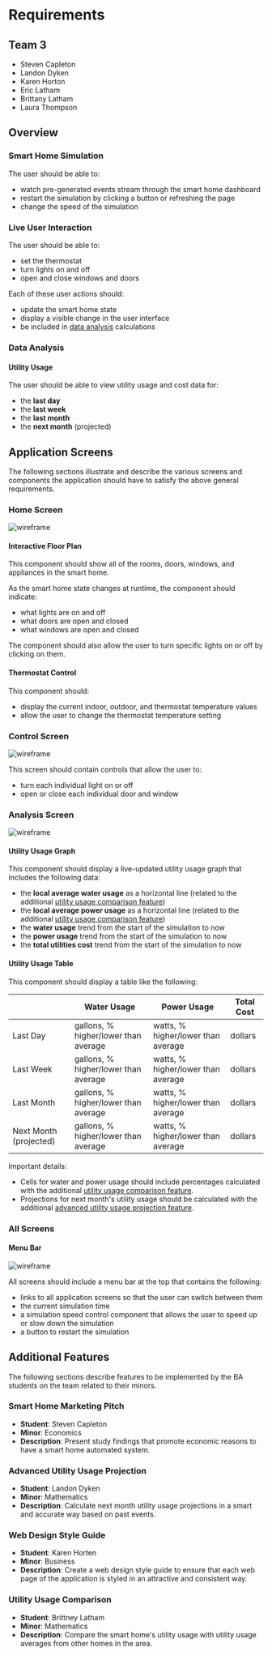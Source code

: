 # Requirements

## Team 3

- Steven Capleton
- Landon Dyken
- Karen Horton
- Eric Latham
- Brittany Latham
- Laura Thompson

## Overview

### Smart Home Simulation

The user should be able to:

- watch pre-generated events stream through the smart home dashboard
- restart the simulation by clicking a button or refreshing the page
- change the speed of the simulation

### Live User Interaction

The user should be able to:

- set the thermostat
- turn lights on and off
- open and close windows and doors

Each of these user actions should:

- update the smart home state
- display a visible change in the user interface
- be included in [data analysis](#data-analysis) calculations

### Data Analysis

#### Utility Usage

The user should be able to view utility usage and cost data for:

- the **last day**
- the **last week**
- the **last month**
- the **next month** (projected)

## Application Screens

The following sections illustrate and describe the various screens and components the application should have to satisfy the above general requirements.

### Home Screen

![wireframe](img/home_screen_wireframe.png)

#### Interactive Floor Plan

This component should show all of the rooms, doors, windows, and appliances in the smart home.

As the smart home state changes at runtime, the component should indicate:

- what lights are on and off
- what doors are open and closed
- what windows are open and closed

The component should also allow the user to turn specific lights on or off by clicking on them.

#### Thermostat Control

This component should:

- display the current indoor, outdoor, and thermostat temperature values
- allow the user to change the thermostat temperature setting

### Control Screen

![wireframe](img/control_screen_wireframe.png)

This screen should contain controls that allow the user to:

- turn each individual light on or off
- open or close each individual door and window

### Analysis Screen

![wireframe](img/analysis_screen_wireframe.png)

#### Utility Usage Graph

This component should display a live-updated utility usage graph that includes the following data:

- the **local average water usage** as a horizontal line (related to the additional [utility usage comparison feature](#utility-usage-comparison))
- the **local average power usage** as a horizontal line (related to the additional [utility usage comparison feature](#utility-usage-comparison))
- the **water usage** trend from the start of the simulation to now
- the **power usage** trend from the start of the simulation to now
- the **total utilities cost** trend from the start of the simulation to now

#### Utility Usage Table

This component should display a table like the following:

|                        | Water Usage                          | Power Usage                        | Total Cost |
| ---------------------- | ------------------------------------ | ---------------------------------- | ---------- |
| Last Day               | gallons, % higher/lower than average | watts, % higher/lower than average | dollars    |
| Last Week              | gallons, % higher/lower than average | watts, % higher/lower than average | dollars    |
| Last Month             | gallons, % higher/lower than average | watts, % higher/lower than average | dollars    |
| Next Month (projected) | gallons, % higher/lower than average | watts, % higher/lower than average | dollars    |

Important details:

- Cells for water and power usage should include percentages calculated with the additional [utility usage comparison feature](#utility-usage-comparison).
- Projections for next month's utility usage should be calculated with the additional [advanced utility usage projection feature](#advanced-utility-usage-projection).

### All Screens

#### Menu Bar

![wireframe](img/menu_bar.png)

All screens should include a menu bar at the top that contains the following:

- links to all application screens so that the user can switch between them
- the current simulation time
- a simulation speed control component that allows the user to speed up or slow down the simulation
- a button to restart the simulation

## Additional Features

The following sections describe features to be implemented by the BA students on the team related to their minors.

### Smart Home Marketing Pitch

- **Student**: Steven Capleton
- **Minor**: Economics
- **Description**: Present study findings that promote economic reasons to have a smart home automated system.

### Advanced Utility Usage Projection

- **Student**: Landon Dyken
- **Minor**: Mathematics
- **Description**: Calculate next month utility usage projections in a smart and accurate way based on past events.

### Web Design Style Guide

- **Student**: Karen Horten
- **Minor**: Business
- **Description**: Create a web design style guide to ensure that each web page of the application is styled in an attractive and consistent way.

### Utility Usage Comparison

- **Student**: Brittney Latham
- **Minor**: Mathematics
- **Description**: Compare the smart home's utility usage with utility usage averages from other homes in the area.
